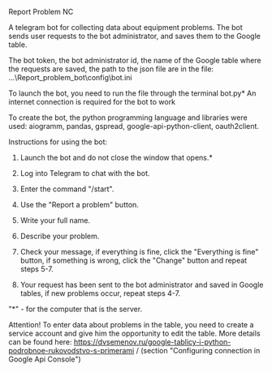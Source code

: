 Report Problem NC

A telegram bot for collecting data about equipment problems.
The bot sends user requests to the bot administrator, and saves them to the Google table.


The bot token, the bot administrator id, the name of the Google table where the requests are saved, the path to the json file are in the file: ...\Report_problem_bot\config\bot.ini


To launch the bot, you need to run the file through the terminal bot.py*
An internet connection is required for the bot to work


To create the bot, the python programming language and libraries were used: aiogramm, pandas, gspread, google-api-python-client, oauth2client.


Instructions for using the bot:

1. Launch the bot and do not close the window that opens.*

2. Log into Telegram to chat with the bot.

3. Enter the command "/start".

4. Use the "Report a problem" button.

5. Write your full name.

6. Describe your problem.

7. Check your message, if everything is fine, click the "Everything is fine" button, if something is wrong, click the "Change" button and repeat steps 5-7.

8. Your request has been sent to the bot administrator and saved in Google tables, if new problems occur, repeat steps 4-7.


"*" - for the computer that is the server.

Attention! To enter data about problems in the table, you need to create a service account and give him the opportunity to edit the table. More details can be found here: https://dvsemenov.ru/google-tablicy-i-python-podrobnoe-rukovodstvo-s-primerami / (section "Configuring connection in Google Api Console")
